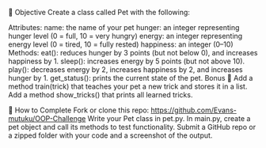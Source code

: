🧠 Objective
Create a class called Pet with the following:

Attributes:
name: the name of your pet
hunger: an integer representing hunger level (0 = full, 10 = very hungry)
energy: an integer representing energy level (0 = tired, 10 = fully rested)
happiness: an integer (0–10)
Methods:
eat(): reduces hunger by 3 points (but not below 0), and increases happiness by 1.
sleep(): increases energy by 5 points (but not above 10).
play(): decreases energy by 2, increases happiness by 2, and increases hunger by 1.
get_status(): prints the current state of the pet.
Bonus 🎯
Add a method train(trick) that teaches your pet a new trick and stores it in a list.
Add a method show_tricks() that prints all learned tricks.
 

 

 

📝 How to Complete
Fork or clone this repo: https://github.com/Evans-mutuku/OOP-Challenge
Write your Pet class in pet.py.
In main.py, create a pet object and call its methods to test functionality.
Submit a GitHub repo or a zipped folder with your code and a screenshot of the output.
